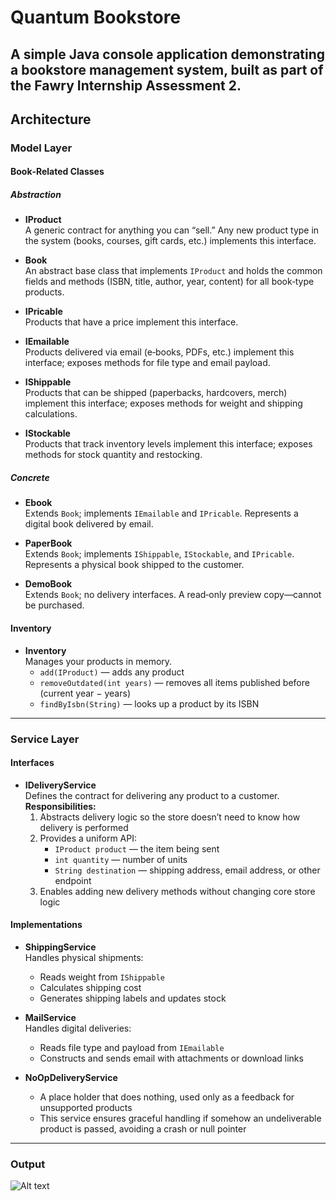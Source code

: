 # Quantum Bookstore

A simple Java console application demonstrating a bookstore management system, built as part of the Fawry Internship Assessment 2.  
---

## Architecture

### Model Layer

#### Book‑Related Classes

##### Abstraction

- **IProduct**  
  A generic contract for anything you can “sell.” Any new product type in the system (books, courses, gift cards, etc.) implements this interface.

- **Book**  
  An abstract base class that implements `IProduct` and holds the common fields and methods (ISBN, title, author, year, content) for all book‑type products.

- **IPricable**  
  Products that have a price implement this interface.

- **IEmailable**  
  Products delivered via email (e‑books, PDFs, etc.) implement this interface; exposes methods for file type and email payload.

- **IShippable**  
  Products that can be shipped (paperbacks, hardcovers, merch) implement this interface; exposes methods for weight and shipping calculations.

- **IStockable**  
  Products that track inventory levels implement this interface; exposes methods for stock quantity and restocking.

##### Concrete

- **Ebook**  
  Extends `Book`; implements `IEmailable` and `IPricable`. Represents a digital book delivered by email.

- **PaperBook**  
  Extends `Book`; implements `IShippable`, `IStockable`, and `IPricable`. Represents a physical book shipped to the customer.

- **DemoBook**  
  Extends `Book`; no delivery interfaces. A read‑only preview copy—cannot be purchased.

#### Inventory

- **Inventory**  
  Manages your products in memory.  
  - `add(IProduct)` — adds any product  
  - `removeOutdated(int years)` — removes all items published before (current year − years)  
  - `findByIsbn(String)` — looks up a product by its ISBN
---

### Service Layer

#### Interfaces

- **IDeliveryService**  
  Defines the contract for delivering any product to a customer.  
  **Responsibilities:**  
  1. Abstracts delivery logic so the store doesn’t need to know how delivery is performed  
  2. Provides a uniform API:  
     - `IProduct product` — the item being sent  
     - `int quantity` — number of units  
     - `String destination` — shipping address, email address, or other endpoint  
  3. Enables adding new delivery methods without changing core store logic  

#### Implementations

- **ShippingService**  
  Handles physical shipments:  
  - Reads weight from `IShippable`  
  - Calculates shipping cost  
  - Generates shipping labels and updates stock  

- **MailService**  
  Handles digital deliveries:  
  - Reads file type and payload from `IEmailable`  
  - Constructs and sends email with attachments or download links  

- **NoOpDeliveryService**  
  - A place holder that does nothing, used only as a feedback for unsupported products  
  - This service ensures graceful handling if somehow an undeliverable product is passed, avoiding a crash or null pointer

---

### Output
![Alt text](https://drive.google.com/uc?export=view&id=1CZSLvHxoW_SPEUgB0YPgm_DbptiGN3Os)
